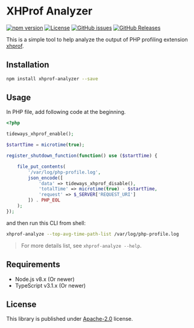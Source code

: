 # XHProf Analyzer

[![npm version](https://img.shields.io/npm/v/xhprof-analyzer.svg?colorB=brightgreen)](https://www.npmjs.com/package/xhprof-analyzer "Stable Version")
[![License](https://img.shields.io/npm/l/xhprof-analyzer.svg?maxAge=2592000?style=plastic)](https://github.com/fenying/xhprof-analyzer/blob/master/LICENSE)
[![GitHub issues](https://img.shields.io/github/issues/fenying/xhprof-analyzer.js.svg)](https://github.com/fenying/xhprof-analyzer.js/issues)
[![GitHub Releases](https://img.shields.io/github/release/fenying/xhprof-analyzer.js.svg)](https://github.com/fenying/xhprof-analyzer.js/releases "Stable Release")

This is a simple tool to help analyze the output of PHP profiling extension [xhprof](https://github.com/tideways/php-xhprof-extension).

## Installation

```sh
npm install xhprof-analyzer --save
```

## Usage

In PHP file, add following code at the beginning.

```php
<?php

tideways_xhprof_enable();

$startTime = microtime(true);

register_shutdown_function(function() use ($startTime) {

    file_put_contents(
        '/var/log/php-profile.log',
        json_encode([
            'data' => tideways_xhprof_disable(),
            'totalTime' => microtime(true) - $startTime,
            'request' => $_SERVER['REQUEST_URI']
        ]) . PHP_EOL
    );
});
```

and then run this CLI from shell:

```sh
xhprof-analyze --top-avg-time-path-list /var/log/php-profile.log
```

> For more details list, see `xhprof-analyze --help`.

## Requirements

- Node.js v8.x (Or newer)
- TypeScript v3.1.x (Or newer)

## License

This library is published under [Apache-2.0](./LICENSE) license.
